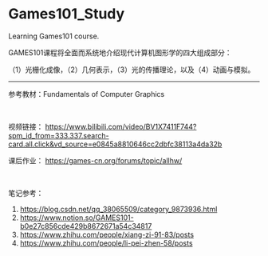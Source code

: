 # Games101_Study
Learning Games101 course.

GAMES101课程将全面而系统地介绍现代计算机图形学的四大组成部分：

（1）光栅化成像，（2）几何表示，（3）光的传播理论，以及（4）动画与模拟。

****

  
参考教材：Fundamentals of Computer Graphics

<br/>

视频链接：
https://www.bilibili.com/video/BV1X7411F744?spm_id_from=333.337.search-card.all.click&vd_source=e0845a8810646cc2dbfc38113a4da32b

课后作业：
https://games-cn.org/forums/topic/allhw/


<br/>

笔记参考：
1. https://blog.csdn.net/qq_38065509/category_9873936.html
2. https://www.notion.so/GAMES101-b0e27c856cde429b8672671a54c34817
3. https://www.zhihu.com/people/xiang-zi-91-83/posts
4. https://www.zhihu.com/people/li-pei-zhen-58/posts

